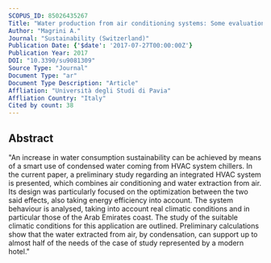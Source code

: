 ```yaml
---
SCOPUS_ID: 85026435267
Title: "Water production from air conditioning systems: Some evaluations about a sustainable use of resources"
Author: "Magrini A."
Journal: "Sustainability (Switzerland)"
Publication Date: {'$date': '2017-07-27T00:00:00Z'}
Publication Year: 2017
DOI: "10.3390/su9081309"
Source Type: "Journal"
Document Type: "ar"
Document Type Description: "Article"
Affliation: "Università degli Studi di Pavia"
Affliation Country: "Italy"
Cited by count: 38
---
```


## Abstract
"An increase in water consumption sustainability can be achieved by means of a smart use of condensed water coming from HVAC system chillers. In the current paper, a preliminary study regarding an integrated HVAC system is presented, which combines air conditioning and water extraction from air. Its design was particularly focused on the optimization between the two said effects, also taking energy efficiency into account. The system behaviour is analysed, taking into account real climatic conditions and in particular those of the Arab Emirates coast. The study of the suitable climatic conditions for this application are outlined. Preliminary calculations show that the water extracted from air, by condensation, can support up to almost half of the needs of the case of study represented by a modern hotel."
